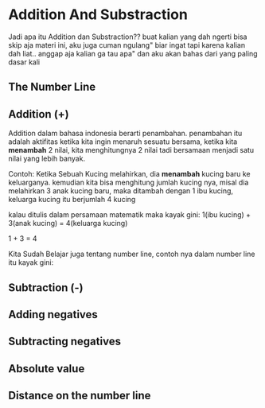 # Addition And Substraction

Jadi apa itu Addition dan Substraction?? buat kalian yang dah ngerti bisa skip aja materi ini, aku juga cuman ngulang" biar ingat 
tapi karena kalian dah liat.. anggap aja kalian ga tau apa" dan aku akan bahas dari yang paling dasar kali 

## The Number Line 


## Addition (+)
Addition dalam bahasa indonesia berarti penambahan. penambahan itu adalah aktifitas ketika kita ingin menaruh sesuatu bersama, ketika kita **menambah** 2 nilai, kita menghitungnya 2 nilai tadi bersamaan menjadi satu nilai yang lebih banyak. 

Contoh: 
Ketika Sebuah Kucing melahirkan, dia **menambah** kucing baru ke keluarganya. 
kemudian kita bisa menghitung jumlah kucing nya, misal dia melahirkan 3 anak kucing baru, maka ditambah dengan 1 ibu kucing, keluarga kucing itu berjumlah 4 kucing

kalau ditulis dalam persamaan matematik maka kayak gini:
1(ibu kucing) + 3(anak kucing) = 4(keluarga kucing)

1 + 3 = 4

Kita Sudah Belajar juga tentang number line, contoh nya dalam number line itu kayak gini:

## Subtraction (-) 

## Adding negatives 

## Subtracting negatives 

## Absolute value 

## Distance on the number line 
